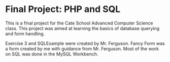 # Final Project: PHP and SQL 
This is a final project for the Cate School Advanced Computer Science class. 
This project was aimed at learning the basics of database querying and form handling. 

Exercise 3 and SQLExample were created by Mr. Ferguson. 
Fancy Form was a form created by me with guidance from Mr. Ferguson. 
Most of the work on SQL was done in the MySQL Workbench. 
